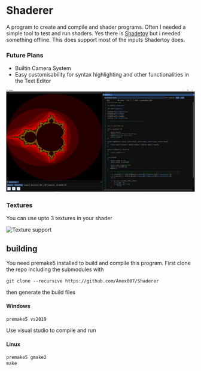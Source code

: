 # Shaderer
A program to create and compile and shader programs. Often I needed a simple tool
to test and run shaders. Yes there is [Shadetoy](https://www.shadertoy.com/) but i needed something offline. This does support most of the inputs Shadertoy does.

### Future Plans
* Builtin Camera System
* Easy customisability for syntax highlighting and other functionalities in the Text Editor


![Mandlebrot](/Shaderer/assets/screenshots/mandlebrotshader.PNG)

### Textures
You can use upto 3 textures in your shader

![Texture support](/Shaderer/assets/screenshots/textures.gif)

## building
You need premake5 installed to build and compile this program.
First clone the repo including the submodules with 
```
git clone --recursive https://github.com/Anex007/Shaderer
```
then generate the build files
#### Windows
```
premake5 vs2019
```
Use visual studio to compile and run
#### Linux
```
premake5 gmake2
make
```
